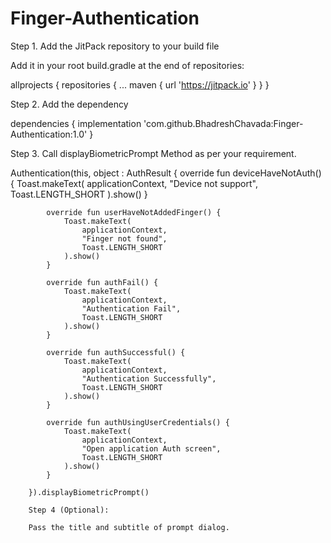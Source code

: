 # Finger-Authentication

Step 1. Add the JitPack repository to your build file

Add it in your root build.gradle at the end of repositories:

allprojects {
		repositories {
			...
			maven { url 'https://jitpack.io' }
		}
	}
  
  
  Step 2. Add the dependency
  
  dependencies {
	        implementation 'com.github.BhadreshChavada:Finger-Authentication:1.0'
	}
  
  Step 3. Call displayBiometricPrompt Method as per your requirement.
  
  Authentication(this, object : AuthResult {
            override fun deviceHaveNotAuth() {
                Toast.makeText(
                    applicationContext,
                    "Device not support",
                    Toast.LENGTH_SHORT
                ).show()
            }

            override fun userHaveNotAddedFinger() {
                Toast.makeText(
                    applicationContext,
                    "Finger not found",
                    Toast.LENGTH_SHORT
                ).show()
            }

            override fun authFail() {
                Toast.makeText(
                    applicationContext,
                    "Authentication Fail",
                    Toast.LENGTH_SHORT
                ).show()
            }

            override fun authSuccessful() {
                Toast.makeText(
                    applicationContext,
                    "Authentication Successfully",
                    Toast.LENGTH_SHORT
                ).show()
            }

            override fun authUsingUserCredentials() {
                Toast.makeText(
                    applicationContext,
                    "Open application Auth screen",
                    Toast.LENGTH_SHORT
                ).show()
            }

        }).displayBiometricPrompt()
        
        Step 4 (Optional):
        
        Pass the title and subtitle of prompt dialog.
        
  
  
